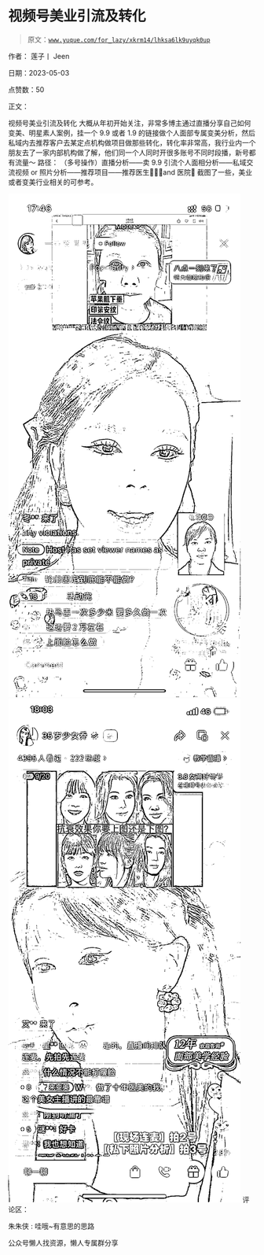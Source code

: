 # 视频号美业引流及转化

> 原文：[`www.yuque.com/for_lazy/xkrm14/lhksa6lk9uyqk0up`](https://www.yuque.com/for_lazy/xkrm14/lhksa6lk9uyqk0up)



作者： 莲子丨 Jeen



日期：2023-05-03



点赞数：50

<ne-hole id="u977b0e55" data-lake-id="u977b0e55">

正文：



视频号美业引流及转化 大概从年初开始关注，非常多博主通过直播分享自己如何变美、明星素人案例，挂一个 9.9 或者 1.9 的链接做个人面部专属变美分析，然后私域内去推荐客户去某定点机构做项目做那些转化，转化率非常高，我行业内一个朋友去了一家内部机构做了解，他们同一个人同时开很多账号不同时段播，新号都有流量～ 路径： （多号操作）直播分析——卖 9.9 引流个人面相分析——私域交流视频 or 照片分析——推荐项目——推荐医生👨🏻‍⚕️and 医院🏥 截图了一些，美业或者变美行业相关的可参考。



![](img/042967cf61aad67a1452f6bc4d747edb.png)  <ne-p id="ue737a4f8" data-lake-id="ue737a4f8">![](img/735db995c77007552109be5a4ac6541e.png)  <ne-hole id="uee493c49" data-lake-id="uee493c49"><ne-p id="u08275d6f" data-lake-id="u08275d6f">评论区：



朱朱侠 : 哇哦~有意思的思路

<ne-hole id="u8bd22b0e" data-lake-id="u8bd22b0e">

公众号懒人找资源，懒人专属群分享

</ne-hole></ne-hole></ne-p></ne-p></ne-hole>